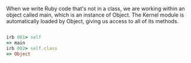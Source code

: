 When we write Ruby code that's not in a class, we are working within an object called main, which is an instance of Object. The Kernel module is automatically loaded by Object, giving us access to all of its methods.

```ruby

irb 001> self
=> main
irb 002> self.class
=> Object

```
